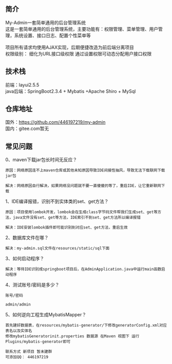 ## 简介<br/> 
My-Admin一套简单通用的后台管理系统<br/> 
这是一套简单通用的后台管理系统，主要功能有：权限管理、菜单管理、用户管理，系统设置、接口日志、配置个性菜单等<br/> 
<br/> 项目所有请求均使用AJAX实现，后期便捷改造为前后端分离项目
<br/>权限级别： 细化为URL接口级权限 通过设置权限可动态分配用户接口权限
## 技术栈<br/> 
前端：layui2.5.5<br/> 
java后端：SpringBoot2.3.4 + Mybatis +Apache Shiro + MySql <br/> 

## 仓库地址<br/> 
国外：https://github.com/446197219/my-admin<br/> 
国内：gitee.com暂无<br/> 

## 常见问题<br/>
0、maven下载jar包长时间无反应？
```text
原因：网络原因连不上maven仓库或其他未知原因导致IDE间接性抽风，导致无法下载联网下载jar包

解决：网络原因自行解决，如果网络没问题就不要一直傻傻的等了，重启IDE，让它重新联网下载
```
1、IDE编译报错，识别不到实体类的set、get方法？
```text
原因：项目使用lombok开发，lombok会在生成class字节码文件帮我们生成set、get等方法，java文件没有set、get等方法，IDE索引不到set、get方法所以编译报错

解决：IDE安装lombok插件即可能识别到对应set、get方法，重启生效
``` 
2、数据库文件在哪？
```text
解决：my-admin.sql文件在resources/static/sql下面
```
3、如何启动程序？
```text
解决：等待IDE识别成springboot项目后，在AdminApplication.java中运行main函数启动程序
```
4、测试账号/密码是多少？   
```text
账号/密码

admin/admin
```
5、如何逆向工程生成MybatisMapper？
```text
首先建好数据表，在resources/mybatis-generator/下修改generatorConfig.xml对应表名以及实体名
修改mybatisGeneratorinit.properties 数据源 在Maven 视图下 运行 Plugins/mybatis-generator即可

联系方式 新项目 暂未建群
可添加QQ： 446197219
